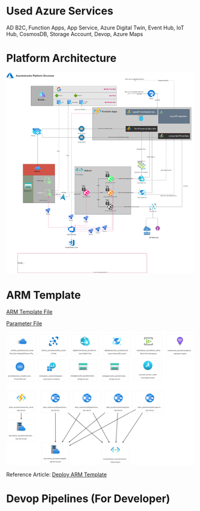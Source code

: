 # Used Azure Services 
AD B2C, Function Apps, App Service, Azure Digital Twin, Event Hub, IoT Hub, CosmosDB, Storage Account, Devop, Azure Maps

# Platform Architecture
![Platform Architecture](/designFiles/architeture.drawio.svg)

# ARM Template

[ARM Template File](template.json)

[Parameter File](parameters.json)

![ARM Visualization](/DocumentsImages/ARM_visualization.png)

Reference Article: [Deploy ARM Template](https://docs.microsoft.com/en-us/azure/azure-resource-manager/templates/quickstart-create-templates-use-the-portal#edit-and-deploy-the-template)

# Devop Pipelines (For Developer)